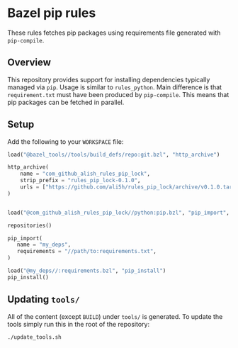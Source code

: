 # Bazel pip rules

These rules fetches pip packages using requirements file generated with `pip-compile`.

## Overview

This repository provides support for installing dependencies typically
managed via `pip`. Usage is similar to `rules_python`. Main difference
is that `requirement.txt` must have been produced by
`pip-compile`. This means that pip packages can be fetched in
parallel.

## Setup

Add the following to your `WORKSPACE` file:

```python
load("@bazel_tools//tools/build_defs/repo:git.bzl", "http_archive")

http_archive(
    name = "com_github_alish_rules_pip_lock",
    strip_prefix = "rules_pip_lock-0.1.0",
    urls = ["https://github.com/ali5h/rules_pip_lock/archive/v0.1.0.tar.gz"],
)


load("@com_github_alish_rules_pip_lock//python:pip.bzl", "pip_import", "repositories")

repositories()

pip_import(
   name = "my_deps",
   requirements = "//path/to:requirements.txt",
)

load("@my_deps//:requirements.bzl", "pip_install")
pip_install()
```

## Updating `tools/`

All of the content (except `BUILD`) under `tools/` is generated.  To update the
tools simply run this in the root of the repository:
```shell
./update_tools.sh
```
